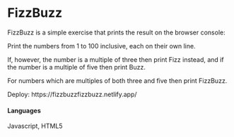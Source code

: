 # FizzBuzz
<p>FizzBuzz is a simple exercise that prints the result on the browser console:</p>
Print the numbers from 1 to 100 inclusive, each on their own line.

If, however, the number is a multiple of three then print Fizz instead, and if the number is a multiple of five then print Buzz.

For numbers which are multiples of both three and five then print FizzBuzz.
<p>Deploy: https://fizzbuzzfizzbuzz.netlify.app/</p>
<h4>Languages</h3>
  <p>Javascript, HTML5</p>
